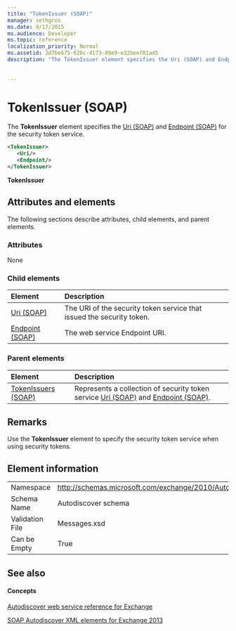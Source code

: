 ```yaml
---
title: "TokenIssuer (SOAP)"
manager: sethgros
ms.date: 9/17/2015
ms.audience: Developer
ms.topic: reference
localization_priority: Normal
ms.assetid: 2d7be675-626c-4173-89e9-e32beef81ad5
description: "The TokenIssuer element specifies the Uri (SOAP) and Endpoint (SOAP) for the security token service."
 
 
---
```


# TokenIssuer (SOAP)

The **TokenIssuer** element specifies the [Uri (SOAP)](uri-soap.md) and [Endpoint (SOAP)](endpoint-soap.md) for the security token service. 
  
```XML
<TokenIssuer>
   <Uri/>
   <Endpoint/>
</TokenIssuer>
```

 **TokenIssuer**
## Attributes and elements

The following sections describe attributes, child elements, and parent elements.
  
### Attributes

None
  
### Child elements

|**Element**|**Description**|
|:-----|:-----|
|[Uri (SOAP)](uri-soap.md) <br/> |The URI of the security token service that issued the security token.  <br/> |
|[Endpoint (SOAP)](endpoint-soap.md) <br/> |The web service Endpoint URI.  <br/> |
   
### Parent elements

|**Element**|**Description**|
|:-----|:-----|
|[TokenIssuers (SOAP)](tokenissuers-soap.md) <br/> |Represents a collection of security token service [Uri (SOAP)](uri-soap.md) and [Endpoint (SOAP)](endpoint-soap.md).  <br/> |
   
## Remarks

Use the **TokenIssuer** element to specify the security token service when using security tokens. 
  
## Element information

|||
|:-----|:-----|
|Namespace  <br/> |http://schemas.microsoft.com/exchange/2010/Autodiscover  <br/> |
|Schema Name  <br/> |Autodiscover schema  <br/> |
|Validation File  <br/> |Messages.xsd  <br/> |
|Can be Empty  <br/> |True  <br/> |
   
## See also

#### Concepts

[Autodiscover web service reference for Exchange](autodiscover-web-service-reference-for-exchange.md)
  
[SOAP Autodiscover XML elements for Exchange 2013](soap-autodiscover-xml-elements-for-exchange-2013.md)

